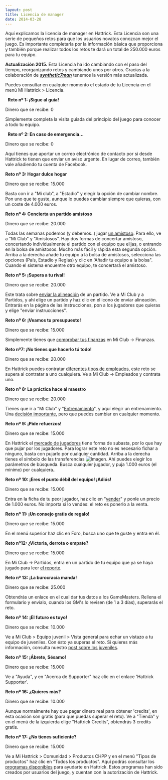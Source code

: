 ```yaml
---
layout: post
title: Licencia de manager
date: 2014-03-28
---
```


Aquí explicamos la licencia de manager en Hattrick. Esta Licencia son una serie de pequeños retos para que los usuarios novatos conozcan mejor el juego. Es importante completarla por la información básica que proporciona y también porque realizar todos los retos te dará un total de 250.000 euros para tu equipo.

**Actualización 2015.** Esta Licencia ha ido cambiando con el paso del tiempo, reorganizando retos y cambiando unos por otros. Gracias a la colaboración de **_[synthetic7man](http://es.hattrick.org/Club/Manager/?userId=13101930)_** tenemos la versión más actualizada.

Puedes consultar en cualquier momento el estado de tu Licencia en el menú Mi Hattrick > Licencia.

 
**Reto nº 1: ¡Sigue al guía!**

Dinero que se recibe: 0

Simplemente completa la visita guiada del principio del juego para conocer a todo tu equipo.

 
**Reto nº 2: En caso de emergencia...**

Dinero que se recibe: 0

Aquí tienes que aportar un correo electrónico de contacto por si desde Hattrick te tienen que enviar un aviso urgente. En lugar de correo, también vale añadiendo tu cuenta de Facebook.


**Reto nº 3: Hogar dulce hogar**

Dinero que se recibe: 15.000

Basta con ir a "Mi club", a "Estadio" y elegir la opción de cambiar nombre. Pon uno que te guste, aunque lo puedes cambiar siempre que quieras, con un coste de 4.000 euros.


**Reto nº 4: Concierta un partido amistoso**

Dinero que se recibe: 20.000

Todas las semanas podemos (y debemos..) jugar [un amistoso](http://www.guiaocerin.com/es/partidos-amistosos/). Para ello, ve a "Mi Club" y "Amistosos". Hay dos formas de concertar amistoso, concertando individualmente el partido con el equipo que elijas, o entrando en la bolsa de amistosos. Mucho más fácil y rápida esta segunda opción. Arriba a la derecha añade tu equipo a la bolsa de amistosos, selecciona las opciones (País, Estadio y Reglas) y clic en 'Añadir tu equipo a la bolsa". Cuando el sistema encuentre otro equipo, te concertará el amistoso.


**Reto nº 5: ¡Supera a tu rival!**

Dinero que se recibe: 20.000

Este trata sobre [enviar la alineación](http://www.guiaocerin.com/es/instrucciones-individuales-en-hattrick/) de un partido. Ve a Mi Club y a Partidos, y ahí elige un partido y haz clic en el icono de enviar alineación. Entrarás en la página de las instrucciones, pon a los jugadores que quieras y elige "enviar instrucciones".
 

**Reto nº 6: ¡Veamos tu presupuesto!**

Dinero que se recibe: 15.000

Simplemente tienes que [comprobar tus finanzas](http://www.guiaocerin.com/es/finanzas-en-hattrick/) en Mi Club -> Finanzas.


**Reto nº7: ¡No tienes que hacerlo tú todo!**

Dinero que se recibe: 20.000

En Hattrick puedes contratar [diferentes tipos de empleados](http://www.guiaocerin.com/es/combinaciones-de-empleados-en-hattrick/), este reto se supera al contratar a uno cualquiera. Ve a Mi Club -> Empleados y contrata uno.


**Reto nº 8: La práctica hace al maestro**

Dinero que se recibe: 20.000

Tienes que ir a "Mi Club" y "[Entrenamiento](http://www.guiaocerin.com/es/entrenamientos-principales/)", y aquí elegir un entrenamiento. Una [decisión importante](http://www.guiaocerin.com/es/como-entrenar/), pero que puedes cambiar en cualquier momento.
 

**Reto nº 9: ¡Pide refuerzos!**

Dinero que se recibe: 15.000

En Hattrick el [mercado de jugadores](http://www.guiaocerin.com/es/vender-y-comprar-jugadores-en-hattrick/) tiene forma de subasta, por lo que hay que pujar por los jugadores. Para lograr este reto no es necesario fichar a ninguno, basta con pujarlo por cualquier cantidad. Arriba a la derecha tienes el símbolo de las transferencias ![Imagen](https://images-blogger-opensocial.googleusercontent.com/gadgets/proxy?url=http%3A%2F%2Fi.imgur.com%2FI2IWm.png&container=blogger&gadget=a&rewriteMime=image%2F*). Ahí puedes elegir los parámetros de búsqueda. Busca cualquier jugador, y puja 1.000 euros (el mínimo) por cualquiera..


**Reto nº 10: ¡Eres el punto débil del equipo! ¡Adiós!**

Dinero que se recibe: 15.000

Entra en la ficha de tu peor jugador, haz clic en "[vender](http://www.guiaocerin.com/es/vender-y-comprar-jugadores-en-hattrick/)" y ponle un precio de 1.000 euros. No importa si lo vendes: el reto es ponerlo a la venta.


**Reto nº 11: ¡Un consejo gratis de regalo!**

Dinero que se recibe: 15.000

En el menú superior haz clic en Foro, busca uno que te guste y entra en él.


**Reto nº12: ¿Victoria, derrota o empate?**

Dinero que se recibe: 15.000

En Mi Club -> Partidos, entra en un partido de tu equipo que ya se haya jugado para leer [el reporte](http://www.guiaocerin.com/es/calificaciones-del-equipo-en-hattrick/).


**Reto nº 13: ¡La burocracia manda!**

Dinero que se recibe: 25.000

Obtendrás un enlace en el cual dar tus datos a los GameMasters. Rellena el formulario y envíalo, cuando los GM's lo revisen (de 1 a 3 días), superarás el reto.


**Reto nº 14: ¡El futuro es tuyo!**

Dinero que se recibe: 10.000

Ve a Mi Club > Equipo juvenil > Vista general para echar un vistazo a tu equipo de juveniles. Con ésto ya superas el reto. Si quieres más información, consulta nuestro [post sobre los juveniles](http://www.guiaocerin.com/es/juveniles-en-hattrick-red-o-academia/).


**Reto nº 15: ¡Ábrete, Sésamo!**

Dinero que se recibe: 15.000

Ve a "Ayuda", y en "Acerca de Supporter" haz clic en el enlace 'Hattrick Supporter'.


**Reto nº 16: ¿Quieres más?**

Dinero que se recibe: 10.000

Aunque normalmente hay que pagar dinero real para obtener 'credits', en esta ocasión son gratis (para que puedas superar el reto). Ve a "Tienda" y en el menú de la izquierda elige "Hattrick Credits", obtendrás 3 credits gratis.


**Reto nº 17: ¿No tienes suficiente?**

Dinero que se recibe: 15.000

Ve a Mi Hattrick > Comunidad > Productos CHPP y en el menú "Tipos de productos" haz clic en "Todos los productos". Aquí podrás consultar los [programas disponibles](http://www.guiaocerin.com/es/links-ayuda-hattrick/) para ayudarte en Hattrick. Estos programas han sido creados por usuarios del juego, y cuentan con la autorización de Hattrick.
